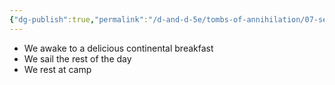 ```yaml
---
{"dg-publish":true,"permalink":"/d-and-d-5e/tombs-of-annihilation/07-session-notes/session-02/y5-m3-d6/","noteIcon":"","created":"2025-07-23T20:16:02.979-05:00","updated":"2025-08-06T10:50:49.722-05:00"}
---
```



- We awake to a delicious continental breakfast
- We sail the rest of the day
- We rest at camp